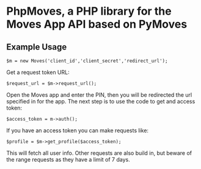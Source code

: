 # PhpMoves, a PHP library for the Moves App API based on PyMoves


## Example Usage

	$m = new Moves('client_id','client_secret','redirect_url');

Get a request token URL:

	$request_url = $m->request_url();

Open the Moves app and enter the PIN, then you will be redirected the url specified in for the app. The next step is to use the code to get and access token:

	$access_token = m->auth();

If you have an access token you can make requests like:

	$profile = $m->get_profile($access_token);

This will fetch all user info. Other requests are also build in, but beware of the range requests as they have a limit of 7 days.
